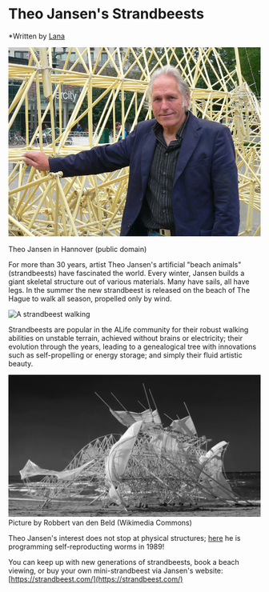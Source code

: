 # Theo Jansen's Strandbeests
*Written by [Lana](https://lanasina.github.io/)

![Theo Jansen standing next to a strandbeest](images/Jansen_Theo_Hannover.jpg)

Theo Jansen in Hannover (public domain)

For more than 30 years, artist Theo Jansen's artificial "beach animals" (strandbeests) have fascinated the world.
Every winter, Jansen builds a giant skeletal structure out of various materials. Many have sails, all have legs.
In the summer the new strandbeest is released on the beach of The Hague to walk all season, propelled only by wind.

![A strandbeest walking](images/strandbeest.gif)

Strandbeests are popular in the ALife community for their robust walking abilities on unstable terrain, achieved without brains or electricity; their evolution through the years, leading to a genealogical tree with innovations such as self-propelling or energy storage; and simply their fluid artistic beauty.

![A strandbeest on the beach](images/strandbeest_bw.jpg)
Picture by Robbert van den Beld (Wikimedia Commons)

Theo Jansen's interest does not stop at physical structures; [here](https://www.strandbeest.com/strandbeest/1989-vermiculusantramentum) he is programming self-reproducting worms in 1989!

You can keep up with new generations of strandbeests, book a beach viewing, or buy your own mini-strandbeest via Jansen's website:
[https://strandbeest.com/](https://strandbeest.com/)

